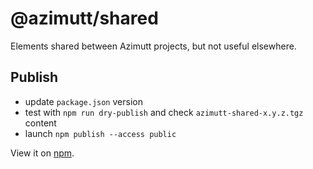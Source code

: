 # @azimutt/shared

Elements shared between Azimutt projects, but not useful elsewhere.

## Publish

- update `package.json` version
- test with `npm run dry-publish` and check `azimutt-shared-x.y.z.tgz` content
- launch `npm publish --access public`

View it on [npm](https://www.npmjs.com/package/@azimutt/shared).
